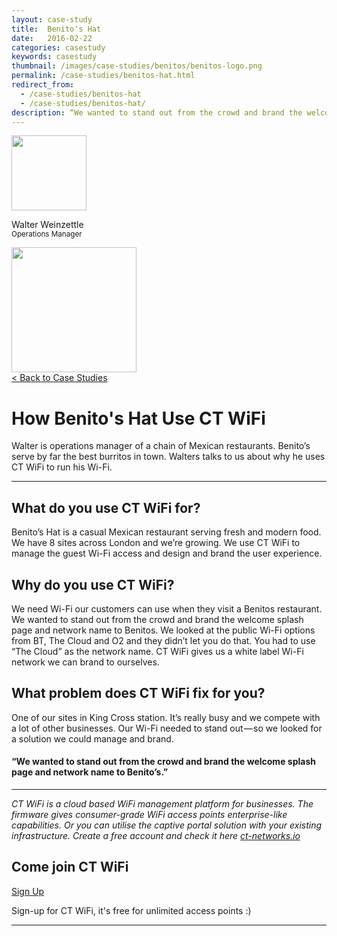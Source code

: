 ```yaml
---
layout: case-study
title:  Benito's Hat
date:   2016-02-22
categories: casestudy
keywords: casestudy
thumbnail: /images/case-studies/benitos/benitos-logo.png
permalink: /case-studies/benitos-hat.html
redirect_from:
  - /case-studies/benitos-hat
  - /case-studies/benitos-hat/
description: “We wanted to stand out from the crowd and brand the welcome splash page and network name to Benito’s.”
---
```


<div class="mdl-grid">
<div class="case-study-side mdl-cell mdl-cell--3-col mdl-cell--8-col-tablet mdl-cell--4-col-phone mdl-typography--text-center mdl-shadow--1dp">
<img class="cs-portrait text-center" src="/images/case-studies/benitos/benitos-walter.png" width="120px">
<p>Walter Weinzettle <br> <small>Operations Manager</small></p>
<img src="/images/case-studies/benitos/benitos-logo.png" width="200px">
</div>

<div class="case-study-post mdl-cell mdl-cell--9-col mdl-shadow--1dp">
<a href="/casestudies/">< Back to Case Studies</a>
<h1>How Benito's Hat Use CT WiFi</h1>
<p>Walter is operations manager of a chain of Mexican restaurants. Benito’s serve by far the best burritos in town. Walters talks to us about why he uses CT WiFi to run his Wi-Fi.</p>
<hr>
<h2>What do you use CT WiFi for?</h2>
<p>Benito’s Hat is a casual Mexican restaurant serving fresh and modern food. We have 8 sites across London and we’re growing. We use CT WiFi to manage the guest Wi-Fi access and design and brand the user experience.</p>
<h2>Why do you use CT WiFi?</h2>
<p>We need Wi-Fi our customers can use when they visit a Benitos restaurant. We wanted to stand out from the crowd and brand the welcome splash page and network name to Benitos. We looked at the public Wi-Fi options from BT, The Cloud and O2 and they didn’t let you do that. You had to use “The Cloud” as the network name. CT WiFi gives us a white label Wi-Fi network we can brand to ourselves.</p>
<h2>What problem does CT WiFi fix for you?</h2>
<p>One of our sites in King Cross station. It’s really busy and we compete with a lot of other businesses. Our Wi-Fi needed to stand out — so we looked for a solution we could manage and brand.</p>
<div class="mdl-typography--text-center">
<h4>“We wanted to stand out from the crowd and brand the welcome splash page and network name to Benito’s.”</h4>
</div>

<hr>
<div class="mdl-typography--text-center">
<p><i>CT WiFi is a cloud based WiFi management platform for businesses. The firmware gives consumer-grade WiFi access points enterprise-like capabilities. Or you can utilise the captive portal solution with your existing infrastructure. Create a free account and check it here <a href="https://ct-networks.io">ct-networks.io</a></i></p>
<div class="mdl-typography--text-center">
<h2>Come join CT WiFi</h2>
<a href="/sign-up" class="button success dst">Sign Up</a><br>
<p>Sign-up for CT WiFi, it's free for unlimited access points :)</p>
</div>
<hr>
</div>
</div>
</div>

